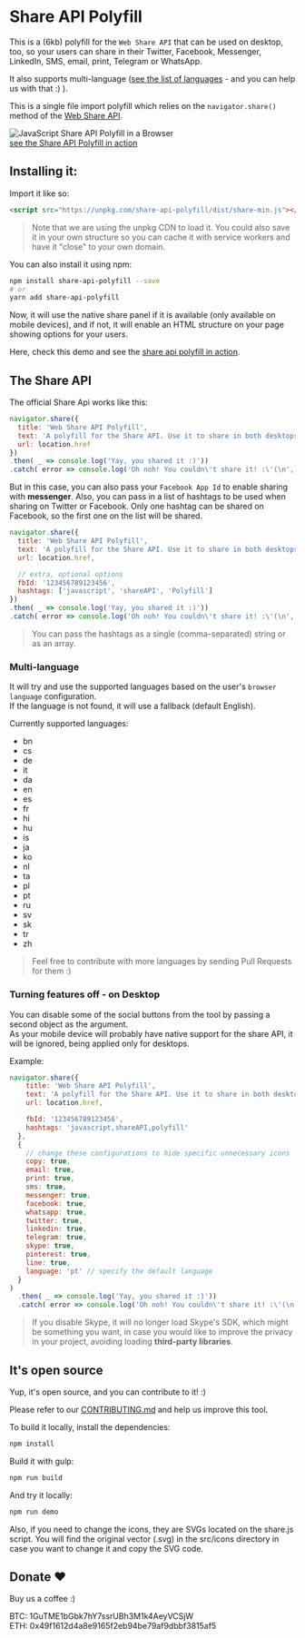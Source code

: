 # Share API Polyfill

This is a (6kb) polyfill for the `Web Share API` that can be used on desktop, too, so your users can share in their Twitter, Facebook, Messenger, LinkedIn, SMS, email, print, Telegram or WhatsApp.

It also supports multi-language ([see the list of languages](#multi-language) - and you can help us with that :) ).

This is a single file import polyfill which relies on the `navigator.share()` method of the [Web Share API](https://www.w3.org/TR/web-share/).

![JavaScript Share API Polyfill in a Browser](https://github.com/on2-dev/share-api-polyfill/blob/master/demo/demo.gif?raw=true)  
[see the Share API Polyfill in action](https://on2-dev.github.io/share-api-polyfill/demo/)

## Installing it:

Import it like so:

```html
<script src="https://unpkg.com/share-api-polyfill/dist/share-min.js"></script>
```

> Note that we are using the unpkg CDN to load it. You could also save it in your own structure so you can cache it with service workers and have it "close" to your own domain.

You can also install it using npm:

```sh
npm install share-api-polyfill --save
# or
yarn add share-api-polyfill
```

Now, it will use the native share panel if it is available (only available on mobile devices), and if not, it will enable an HTML structure on your page showing options for your users.

Here, check this demo and see the [share api polyfill in action](https://on2-dev.github.io/share-api-polyfill/demo/).

## The Share API

The official Share Api works like this:

```js
navigator.share({
  title: 'Web Share API Polyfill',
  text: 'A polyfill for the Share API. Use it to share in both desktops and mobile devices.',
  url: location.href
})
.then( _ => console.log('Yay, you shared it :)'))
.catch( error => console.log('Oh noh! You couldn\'t share it! :\'(\n', error));
```

But in this case, you can also pass your `Facebook App Id` to enable sharing with **messenger**.
Also, you can pass in a list of hashtags to be used when sharing on Twitter or Facebook. Only one hashtag can be shared on Facebook, so the first one on the list will be shared.

```js
navigator.share({
  title: 'Web Share API Polyfill',
  text: 'A polyfill for the Share API. Use it to share in both desktops and mobile devices.',
  url: location.href,

  // extra, optional options
  fbId: '123456789123456',
  hashtags: ['javascript', 'shareAPI', 'Polyfill']
})
.then( _ => console.log('Yay, you shared it :)'))
.catch( error => console.log('Oh noh! You couldn\'t share it! :\'(\n', error));
```

> You can pass the hashtags as a single (comma-separated) string or as an array.

### Multi-language

It will try and use the supported languages based on the user's `browser language` configuration.  
If the language is not found, it will use a fallback (default English).

Currently supported languages:

- bn
- cs
- de
- it
- da
- en
- es
- fr
- hi
- hu
- is
- ja
- ko
- nl
- ta
- pl
- pt
- ru
- sv
- sk
- tr
- zh

> Feel free to contribute with more languages by sending Pull Requests for them :)

### Turning features off - on Desktop

You can disable some of the social buttons from the tool by passing a second object as the argument.  
As your mobile device will probably have native support for the share API, it will be ignored, being applied only for desktops.

Example:

```js
navigator.share({
    title: 'Web Share API Polyfill',
    text: 'A polyfill for the Share API. Use it to share in both desktops and mobile devices.',
    url: location.href,

    fbId: '123456789123456',
    hashtags: 'javascript,shareAPI,polyfill'
  },
  {
    // change these configurations to hide specific unnecessary icons
    copy: true,
    email: true,
    print: true,
    sms: true,
    messenger: true,
    facebook: true,
    whatsapp: true,
    twitter: true,
    linkedin: true,
    telegram: true,
    skype: true,
    pinterest: true,
    line: true,
    language: 'pt' // specify the default language
  }
)
  .then( _ => console.log('Yay, you shared it :)'))
  .catch( error => console.log('Oh noh! You couldn\'t share it! :\'(\n', error));
```

  > If you disable Skype, it will no longer load Skype's SDK, which might be something you want, in case you would like to improve the privacy in your project, avoiding loading **third-party libraries**.

## It's open source

Yup, it's open source, and you can contribute to it! :)

Please refer to our [CONTRIBUTING.md](https://github.com/on2-dev/share-api-polyfill/blob/master/CONTRIBUTING.md) and help us improve this tool.

To build it locally, install the dependencies:

```sh
npm install
```

Build it with gulp:

```sh
npm run build
```

And try it locally:

```sh
npm run demo
```

Also, if you need to change the icons, they are SVGs located on the share.js script.
You will find the original vector (.svg) in the src/icons directory in case you want to change it and copy the SVG code.

## Donate ❤️

Buy us a coffee :)

BTC: 1GuTME1bGbk7hY7ssrUBh3M1k4AeyVCSjW<br/>
ETH: 0x49f1612d4a8e9165f2eb94be79af9dbbf3815af5

